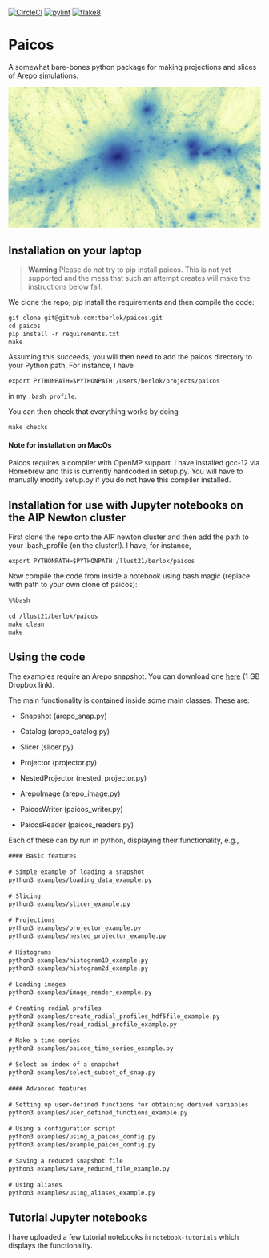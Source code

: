 [![CircleCI](https://dl.circleci.com/status-badge/img/gh/tberlok/paicos/tree/main.svg?style=svg&circle-token=dbdb37aa907d919a167a8ef5ccf197c0d358c300)](https://dl.circleci.com/status-badge/redirect/gh/tberlok/paicos/tree/main)
[![pylint](https://github.com/tberlok/paicos/actions/workflows/pylint.yml/badge.svg)](
https://github.com/tberlok/paicos/actions/workflows/pylint.yml)
[![flake8](https://github.com/tberlok/paicos/actions/workflows/flake8.yml/badge.svg)](
https://github.com/tberlok/paicos/actions/workflows/flake8.yml)


# Paicos

A somewhat bare-bones python package for making projections and slices of
Arepo simulations.

<img src="images/Z24_snap130_wide_projection_notnested.jpg" width="auto">


## Installation on your laptop

> **Warning**
Please do not try to pip install paicos. This is not yet supported and the mess that such an attempt creates will make the instructions below fail.

We clone the repo, pip install the requirements and then compile the code:

```
git clone git@github.com:tberlok/paicos.git
cd paicos
pip install -r requirements.txt
make
```

Assuming this succeeds, you will then need to add the paicos directory to your Python path,
For instance, I have
```
export PYTHONPATH=$PYTHONPATH:/Users/berlok/projects/paicos
```
in my `.bash_profile`.

You can then check that everything works by doing
```
make checks
```

#### Note for installation on MacOs

Paicos requires a compiler with OpenMP support. I have installed gcc-12 via Homebrew and this is currently hardcoded in setup.py. You will have to manually modify setup.py if you do not have this compiler installed.

## Installation for use with Jupyter notebooks on the AIP Newton cluster

First clone the repo onto the AIP newton cluster and then add the path
to your .bash_profile (on the cluster!). I have, for instance,

```
export PYTHONPATH=$PYTHONPATH:/llust21/berlok/paicos
```

Now compile the code from inside a notebook using bash magic (replace with
path to your own clone of paicos):

```
%%bash

cd /llust21/berlok/paicos
make clean
make
```

## Using the code

The examples require an Arepo snapshot. You can download one [here](https://www.dropbox.com/sh/xdmqpc72jprtfs7/AADTmM12Zqc4K5--R5OTb4oCa?dl=0) (1 GB Dropbox link).

The main functionality is contained inside some main classes. These are:

- Snapshot (arepo_snap.py)

- Catalog (arepo_catalog.py)

- Slicer (slicer.py)

- Projector (projector.py)

- NestedProjector (nested_projector.py)

- ArepoImage (arepo_image.py)

- PaicosWriter (paicos_writer.py)

- PaicosReader (paicos_readers.py)

Each of these can by run in python, displaying their functionality, e.g.,

```
#### Basic features

# Simple example of loading a snapshot
python3 examples/loading_data_example.py

# Slicing
python3 examples/slicer_example.py

# Projections
python3 examples/projector_example.py
python3 examples/nested_projector_example.py

# Histograms
python3 examples/histogram1D_example.py
python3 examples/histogram2d_example.py

# Loading images
python3 examples/image_reader_example.py

# Creating radial profiles
python3 examples/create_radial_profiles_hdf5file_example.py
python3 examples/read_radial_profile_example.py

# Make a time series
python3 examples/paicos_time_series_example.py

# Select an index of a snapshot
python3 examples/select_subset_of_snap.py

#### Advanced features

# Setting up user-defined functions for obtaining derived variables
python3 examples/user_defined_functions_example.py

# Using a configuration script
python3 examples/using_a_paicos_config.py
python3 examples/example_paicos_config.py

# Saving a reduced snapshot file
python3 examples/save_reduced_file_example.py

# Using aliases
python3 examples/using_aliases_example.py
```

## Tutorial Jupyter notebooks

I have uploaded a few tutorial notebooks in `notebook-tutorials` which
displays the functionality.




